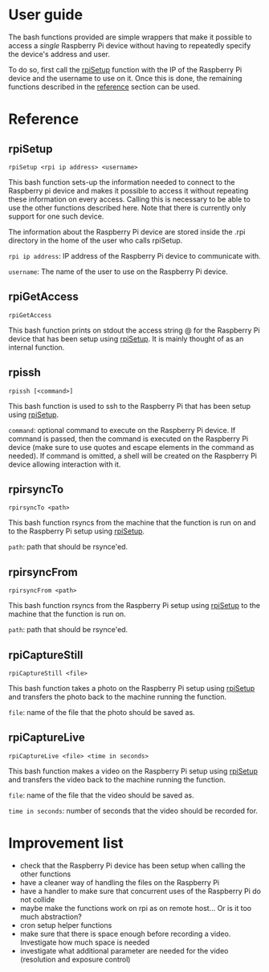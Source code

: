 # User guide

The bash functions provided are simple wrappers that make it possible to access a *single* Raspberry Pi device without having to repeatedly specify the device's address and user.

To do so, first call the [rpiSetup](#rpiSetup) function with the IP of the Raspberry Pi device and the username to use on it. Once this is done, the remaining functions described in the [reference](#Reference) section can be used.

# Reference

## rpiSetup

```
rpiSetup <rpi ip address> <username>
```

This bash function sets-up the information needed to connect to the Raspberry pi device and makes it possible to access it without repeating these information on every access.
Calling this is necessary to be able to use the other functions described here.
Note that there is currently only support for one such device.

The information about the Raspberry Pi device are stored inside the .rpi directory in the home of the user who calls rpiSetup.

`rpi ip address`: IP address of the Raspberry Pi device to communicate with.

`username`: The name of the user to use on the Raspberry Pi device.

## rpiGetAccess

```
rpiGetAccess
```

This bash function prints on stdout the access string <username>@<ip address> for the Raspberry Pi device that has been setup using [rpiSetup](#rpiSetup). It is mainly thought of as an internal function.

## rpissh

```
rpissh [<command>]
```

This bash function is used to ssh to the Raspberry Pi that has been setup using [rpiSetup](#rpiSetup).

`command`: optional command to execute on the Raspberry Pi device. If command is passed, then the command is executed on the Raspberry Pi device (make sure to use quotes and escape elements in the command as needed). If command is omitted, a shell will be created on the Raspberry Pi device allowing interaction with it.

## rpirsyncTo

```
rpirsyncTo <path>
```

This bash function rsyncs from the machine that the function is run on and to the Raspberry Pi setup using [rpiSetup](#rpiSetup).

`path`: path that should be rsynce'ed.

## rpirsyncFrom 

```
rpirsyncFrom <path>
```

This bash function rsyncs from the Raspberry Pi setup using [rpiSetup](#rpiSetup) to the machine that the function is run on.

`path`: path that should be rsynce'ed.

## rpiCaptureStill

```
rpiCaptureStill <file>
```

This bash function takes a photo on the Raspberry Pi setup using [rpiSetup](#rpiSetup) and transfers the photo back to the machine running the function.

`file`: name of the file that the photo should be saved as.

## rpiCaptureLive

```
rpiCaptureLive <file> <time in seconds>
```

This bash function makes a video on the Raspberry Pi setup using [rpiSetup](#rpiSetup) and transfers the video back to the machine running the function.

`file`: name of the file that the video should be saved as.

`time in seconds`: number of seconds that the video should be recorded for.

# Improvement list

* check that the Raspberry Pi device has been setup when calling the other functions
* have a cleaner way of handling the files on the Raspberry Pi
* have a handler to make sure that concurrent uses of the Raspberry Pi do not collide
* maybe make the functions work on rpi as on remote host... Or is it too much abstraction?
* cron setup helper functions
* make sure that there is space enough before recording a video. Investigate how much space is needed
* investigate what additional parameter are needed for the video (resolution and exposure control)